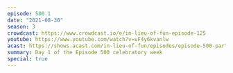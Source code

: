 ```yaml
---
episode: 500.1
date: "2021-08-30"
season: 3
crowdcast: https://www.crowdcast.io/e/in-lieu-of-fun-episode-125
youtube: https://www.youtube.com/watch?v=vF4y6kvanlw
acast: https://shows.acast.com/in-lieu-of-fun/episodes/episode-500-part-i-tim-miller
summary: Day 1 of the Episode 500 celebratory week
special: true
---
```

